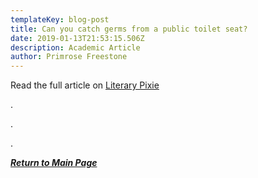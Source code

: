 ```yaml
---
templateKey: blog-post
title: Can you catch germs from a public toilet seat?
date: 2019-01-13T21:53:15.506Z
description: Academic Article
author: Primrose Freestone
---
```

Read the full article on [Literary Pixie](http://www.literarypixie.com/the-feminist-toilet/the-feminist-toilet-can-you-catch-germs-from-a-public-toilet-seat/)

.

.

.

__[_Return to Main Page_](https://feministtoilet.netlify.com/)__

